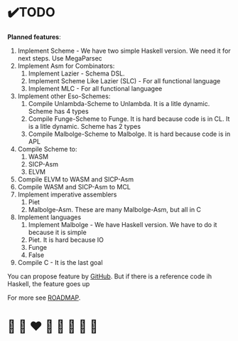 # ✔️TODO

**Planned features**:
1. Implement Scheme - We have two simple Haskell version. We need it for next steps. Use MegaParsec
2. Implement Asm for Combinators:
   1. Implement Lazier - Schema DSL. 
   2. Implement Scheme Like Lazier (SLC)  - For all functional language
   3. Implement MLC - For all functional languagee
3. Implement other Eso-Schemes:
   1. Compile Unlambda-Scheme to Unlambda. It is a litle dynamic. Scheme has 4 types
   2. Compile Funge-Scheme to Funge. It is hard because code is in CL. It is a litle dynamic. Scheme has 2 types
   3. Compile Malbolge-Scheme to Malbolge. It is hard because code is in APL
4. Compile Scheme to:
   1. WASM
   2. SICP-Asm
   3. ELVM
5. Compile ELVM to WASM and SICP-Asm
6. Compile WASM and SICP-Asm to MCL
7. Implement imperative assemblers
   1. Piet
   2. Malbolge-Asm. These are many Malbolge-Asm, but all in C
8. Implement languages
   1. Implement Malbolge - We have Haskell version. We have to do it because it is simple
   2. Piet. It is hard because IO
   3. Funge
   4. False
9. Compile C - It is the last goal
   
You can propose feature by [GitHub](https://github.com/helvm/helvm.github.io/issues).
But if there is a reference code ih Haskell, the feature goes up

For more see [ROADMAP](../developers/ROADMAP.md).

# 🦄 🌈 ❤️ 💛 💚 💙 🤍 🖤
